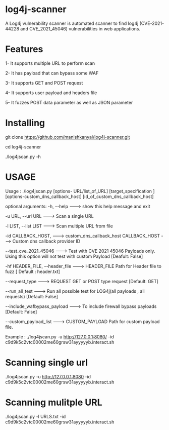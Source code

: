 # log4j-scanner
A Log4j vulnerability scanner is automated scanner to find log4j (CVE-2021-44228 and CVE_2021_45046) vulnerabilities in web applications.


# Features
1- It supports multiple URL to perform scan

2- It has payload that can bypass some WAF

3- It supports GET and POST request

4- It supports user payload and headers file

5- It fuzzes POST data parameter as well as JSON parameter

# Installing 

git clone https://github.com/manishkanyal/log4j-scanner.git

cd log4j-scanner

./log4jscan.py -h

# USAGE

Usage : ./log4jscan.py [options- URL/list_of_URL] [target_specification ] [options-custom_dns_callback_host] [id_of_custom_dns_callback_host]

optional arguments:
  -h, --help                      --->       show this help message and exit
  
  -u URL, --url URL               --->      Scan a single URL
  
  -l LIST, --list LIST            --->  Scan multiple URL from file
  
  -id CALLBACK_HOST,              --->  custom_dns_callback_host CALLBACK_HOST ---> Custom dns callback provider ID
                        
                         
  --test_cve_2021_45046            --->  Test with CVE 2021 45046 Payloads only. Using this option will not test with custom Payload  [Deafult: False]
                        
  -hf HEADER_FILE, --header_file  --->  HEADER_FILE  Path for Header file to fuzz [ Default : header.txt]
                        
  --request_type                  --->  REQUEST GET or POST type request [Default: GET]
                        
  --run_all_test                  --->    Run all possible test for LOG4j(all payloads , all requests) [Default: False]
  
  --include_wafbypass_payload     --->  To include firewall bypass payloads [Default: False]
                        
  --custom_payload_list           --->  CUSTOM_PAYLOAD Path for custom payload file.
                        

Example : ./log4jscan.py -u http://127.0.0.1:8080/ -id c9d9k5c2vtc00002me60grsw31ayyyyyb.interact.sh

# Scanning single url

./log4jscan.py -u http://127.0.0.1:8080 -id c9d9k5c2vtc00002me60grsw31ayyyyyb.interact.sh

# Scanning mulitple URL

./log4jscan.py -l URLS.txt -id c9d9k5c2vtc00002me60grsw31ayyyyyb.interact.sh


